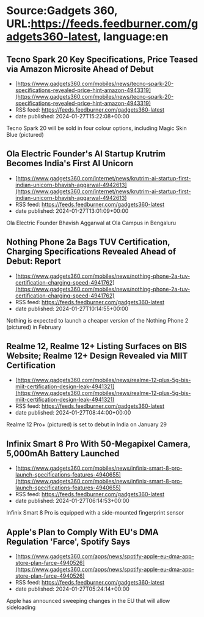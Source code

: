 # Source:Gadgets 360, URL:https://feeds.feedburner.com/gadgets360-latest, language:en

## Tecno Spark 20 Key Specifications, Price Teased via Amazon Microsite Ahead of Debut
 - [https://www.gadgets360.com/mobiles/news/tecno-spark-20-specifications-revealed-price-hint-amazon-4943319](https://www.gadgets360.com/mobiles/news/tecno-spark-20-specifications-revealed-price-hint-amazon-4943319)
 - RSS feed: https://feeds.feedburner.com/gadgets360-latest
 - date published: 2024-01-27T15:22:08+00:00

Tecno Spark 20 will be sold in four colour options, including Magic Skin Blue (pictured)

## Ola Electric Founder's AI Startup Krutrim Becomes India's First AI Unicorn
 - [https://www.gadgets360.com/internet/news/krutrim-ai-startup-first-indian-unicorn-bhavish-aggarwal-4942613](https://www.gadgets360.com/internet/news/krutrim-ai-startup-first-indian-unicorn-bhavish-aggarwal-4942613)
 - RSS feed: https://feeds.feedburner.com/gadgets360-latest
 - date published: 2024-01-27T13:01:09+00:00

Ola Electric Founder Bhavish Aggarwal at Ola Campus in Bengaluru

## Nothing Phone 2a Bags TUV Certification, Charging Specifications Revealed Ahead of Debut: Report
 - [https://www.gadgets360.com/mobiles/news/nothing-phone-2a-tuv-certification-charging-speed-4941762](https://www.gadgets360.com/mobiles/news/nothing-phone-2a-tuv-certification-charging-speed-4941762)
 - RSS feed: https://feeds.feedburner.com/gadgets360-latest
 - date published: 2024-01-27T10:14:55+00:00

Nothing is expected to launch a cheaper version of the Nothing Phone 2 (pictured) in February

## Realme 12, Realme 12+ Listing Surfaces on BIS Website; Realme 12+ Design Revealed via MIIT Certification
 - [https://www.gadgets360.com/mobiles/news/realme-12-plus-5g-bis-miit-certification-design-leak-4941321](https://www.gadgets360.com/mobiles/news/realme-12-plus-5g-bis-miit-certification-design-leak-4941321)
 - RSS feed: https://feeds.feedburner.com/gadgets360-latest
 - date published: 2024-01-27T08:44:00+00:00

Realme 12 Pro+ (pictured) is set to debut in India on January 29

## Infinix Smart 8 Pro With 50-Megapixel Camera, 5,000mAh Battery Launched
 - [https://www.gadgets360.com/mobiles/news/infinix-smart-8-pro-launch-specifications-features-4940655](https://www.gadgets360.com/mobiles/news/infinix-smart-8-pro-launch-specifications-features-4940655)
 - RSS feed: https://feeds.feedburner.com/gadgets360-latest
 - date published: 2024-01-27T06:14:53+00:00

Infinix Smart 8 Pro is equipped with a side-mounted fingerprint sensor

## Apple's Plan to Comply With EU's DMA Regulation 'Farce', Spotify Says
 - [https://www.gadgets360.com/apps/news/spotify-apple-eu-dma-app-store-plan-farce-4940526](https://www.gadgets360.com/apps/news/spotify-apple-eu-dma-app-store-plan-farce-4940526)
 - RSS feed: https://feeds.feedburner.com/gadgets360-latest
 - date published: 2024-01-27T05:24:14+00:00

Apple has announced sweeping changes in the EU that will allow sideloading

